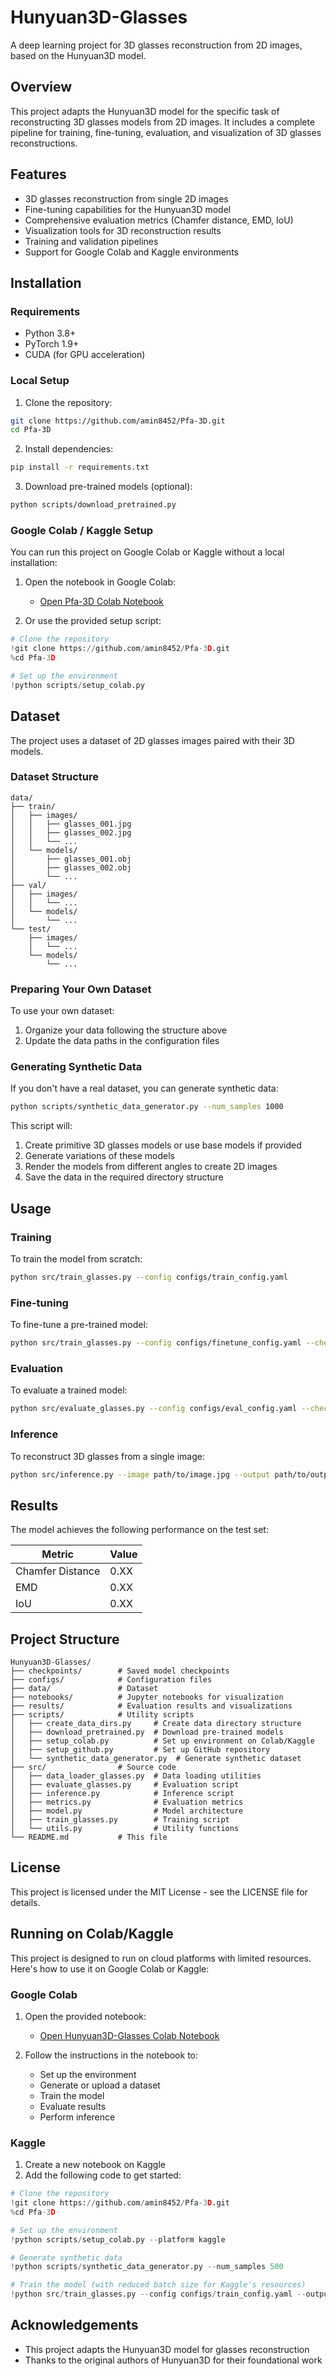 # Hunyuan3D-Glasses

A deep learning project for 3D glasses reconstruction from 2D images, based on the Hunyuan3D model.

## Overview

This project adapts the Hunyuan3D model for the specific task of reconstructing 3D glasses models from 2D images. It includes a complete pipeline for training, fine-tuning, evaluation, and visualization of 3D glasses reconstructions.

## Features

- 3D glasses reconstruction from single 2D images
- Fine-tuning capabilities for the Hunyuan3D model
- Comprehensive evaluation metrics (Chamfer distance, EMD, IoU)
- Visualization tools for 3D reconstruction results
- Training and validation pipelines
- Support for Google Colab and Kaggle environments

## Installation

### Requirements

- Python 3.8+
- PyTorch 1.9+
- CUDA (for GPU acceleration)

### Local Setup

1. Clone the repository:
```bash
git clone https://github.com/amin8452/Pfa-3D.git
cd Pfa-3D
```

2. Install dependencies:
```bash
pip install -r requirements.txt
```

3. Download pre-trained models (optional):
```bash
python scripts/download_pretrained.py
```

### Google Colab / Kaggle Setup

You can run this project on Google Colab or Kaggle without a local installation:

1. Open the notebook in Google Colab:
   - [Open Pfa-3D Colab Notebook](https://colab.research.google.com/github/amin8452/Pfa-3D/blob/master/notebooks/hunyuan3d_glasses_colab.ipynb)

2. Or use the provided setup script:
```python
# Clone the repository
!git clone https://github.com/amin8452/Pfa-3D.git
%cd Pfa-3D

# Set up the environment
!python scripts/setup_colab.py
```

## Dataset

The project uses a dataset of 2D glasses images paired with their 3D models.

### Dataset Structure

```
data/
├── train/
│   ├── images/
│   │   ├── glasses_001.jpg
│   │   ├── glasses_002.jpg
│   │   └── ...
│   └── models/
│       ├── glasses_001.obj
│       ├── glasses_002.obj
│       └── ...
├── val/
│   ├── images/
│   │   └── ...
│   └── models/
│       └── ...
└── test/
    ├── images/
    │   └── ...
    └── models/
        └── ...
```

### Preparing Your Own Dataset

To use your own dataset:

1. Organize your data following the structure above
2. Update the data paths in the configuration files

### Generating Synthetic Data

If you don't have a real dataset, you can generate synthetic data:

```bash
python scripts/synthetic_data_generator.py --num_samples 1000
```

This script will:
1. Create primitive 3D glasses models or use base models if provided
2. Generate variations of these models
3. Render the models from different angles to create 2D images
4. Save the data in the required directory structure

## Usage

### Training

To train the model from scratch:

```bash
python src/train_glasses.py --config configs/train_config.yaml
```

### Fine-tuning

To fine-tune a pre-trained model:

```bash
python src/train_glasses.py --config configs/finetune_config.yaml --checkpoint checkpoints/pretrained.pth
```

### Evaluation

To evaluate a trained model:

```bash
python src/evaluate_glasses.py --config configs/eval_config.yaml --checkpoint checkpoints/model.pth
```

### Inference

To reconstruct 3D glasses from a single image:

```bash
python src/inference.py --image path/to/image.jpg --output path/to/output.obj
```

## Results

The model achieves the following performance on the test set:

| Metric | Value |
|--------|-------|
| Chamfer Distance | 0.XX |
| EMD | 0.XX |
| IoU | 0.XX |

## Project Structure

```
Hunyuan3D-Glasses/
├── checkpoints/        # Saved model checkpoints
├── configs/            # Configuration files
├── data/               # Dataset
├── notebooks/          # Jupyter notebooks for visualization
├── results/            # Evaluation results and visualizations
├── scripts/            # Utility scripts
│   ├── create_data_dirs.py     # Create data directory structure
│   ├── download_pretrained.py  # Download pre-trained models
│   ├── setup_colab.py          # Set up environment on Colab/Kaggle
│   ├── setup_github.py         # Set up GitHub repository
│   └── synthetic_data_generator.py  # Generate synthetic dataset
├── src/                # Source code
│   ├── data_loader_glasses.py  # Data loading utilities
│   ├── evaluate_glasses.py     # Evaluation script
│   ├── inference.py            # Inference script
│   ├── metrics.py              # Evaluation metrics
│   ├── model.py                # Model architecture
│   ├── train_glasses.py        # Training script
│   └── utils.py                # Utility functions
└── README.md           # This file
```
## License

This project is licensed under the MIT License - see the LICENSE file for details.

## Running on Colab/Kaggle

This project is designed to run on cloud platforms with limited resources. Here's how to use it on Google Colab or Kaggle:

### Google Colab

1. Open the provided notebook:
   - [Open Hunyuan3D-Glasses Colab Notebook](https://colab.research.google.com/github/amin8452/Hunyuan3D-Glasses/blob/master/notebooks/hunyuan3d_glasses_colab.ipynb)

2. Follow the instructions in the notebook to:
   - Set up the environment
   - Generate or upload a dataset
   - Train the model
   - Evaluate results
   - Perform inference

### Kaggle

1. Create a new notebook on Kaggle
2. Add the following code to get started:

```python
# Clone the repository
!git clone https://github.com/amin8452/Pfa-3D.git
%cd Pfa-3D

# Set up the environment
!python scripts/setup_colab.py --platform kaggle

# Generate synthetic data
!python scripts/synthetic_data_generator.py --num_samples 500

# Train the model (with reduced batch size for Kaggle's resources)
!python src/train_glasses.py --config configs/train_config.yaml --output_dir checkpoints/initial_training
```
## Acknowledgements

- This project adapts the Hunyuan3D model for glasses reconstruction
- Thanks to the original authors of Hunyuan3D for their foundational work
